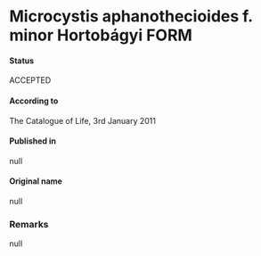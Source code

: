 # Microcystis aphanothecioides f. minor Hortobágyi FORM

#### Status
ACCEPTED

#### According to
The Catalogue of Life, 3rd January 2011

#### Published in
null

#### Original name
null

### Remarks
null